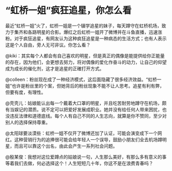 # “虹桥一姐”疯狂追星，你怎么看

最近“虹桥一姐”火了，虹桥一姐是一个辍学追星的妹子，每天蹲守在虹桥机场，致力于集齐和各路明星的合影。爆红之后虹桥一姐开了微博并在斗鱼直播，迅速涨粉。对于疯狂追星，有网友认为这种疯狂追星是一种病态的生活方式；也有人表示这是个人自由，旁人无可非议。你怎么看？ 

@kiki：其实每个人都会有自己喜欢的明星，但是真正的偶像是能提供给你正能量的存在，因为他们，会更想去努力，将对偶像的爱化作奋斗的动力，让自己的仰望成为成长的催化剂，这才是追星的正確打开方式。 

@colleen：粉丝现在成了一种经济模式，这后面隐藏了很多经济效益。“虹桥一姐”也许是粉丝里的个案，但她背后的粉丝现象不能不让人思考。追星有利有弊，但要有度，有理性。 

@壳壳儿：姑娘能认出每一个戴着大口罩的明星，并且吃苦耐劳地蹲守在机场，颇有当娱记的潜质。说不定可以把爱好发展成职业。她并没有给任何人带来困扰，也没违反法律和道德底线。每个人有自己不同的人生志向，就算是你不赞同，至少对别人的选择保持尊重。 

@太阳球要淡漠些：虹桥一姐不仅开了微博还加了认证，可能会演变成下一个网红。这种营销行为的追捧很可能会给年轻人一个误导，鼓励小朋友们全去机场蹲明星，而且可以靠这个出名，由此会产生一系列社会问题。 

@殷某俊：我想对这位爱蹲点的姑娘说一句，人生那么美好，有那么多有意义的事等着我们去做，何必选择这个！人生短短几十年，你这不是在浪费青春吗？